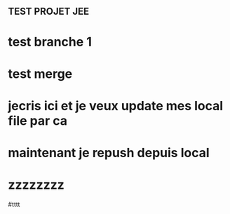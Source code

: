 ## TEST PROJET JEE

# test branche 1

# test merge




# jecris ici et je veux update mes local file par ca



# maintenant je repush depuis local


# zzzzzzzz




#tttt